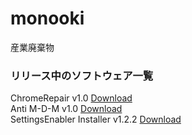 # monooki
産業廃棄物

### リリース中のソフトウェア一覧
ChromeRepair v1.0 [Download](https://github.com/hideki0403/monooki/raw/master/software/chrome_repair.exe)  
Anti M-D-M v1.0 [Download](https://github.com/hideki0403/monooki/raw/master/registry/anti-m-d-m-v1.0.zip)  
SettingsEnabler Installer v1.2.2 [Download](https://github.com/hideki0403/monooki/raw/master/software/register.exe)  
